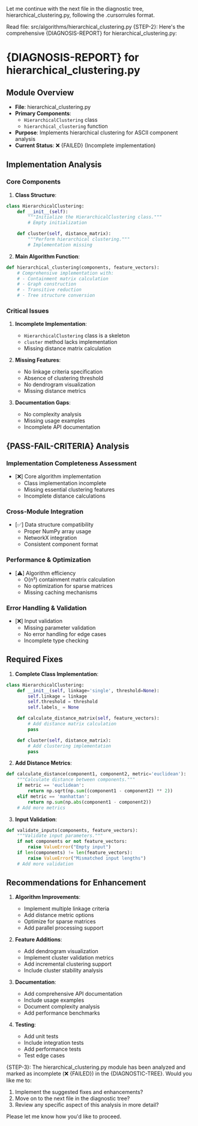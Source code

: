 Let me continue with the next file in the diagnostic tree, hierarchical_clustering.py, following the .cursorrules format.

Read file: src/algorithms/hierarchical_clustering.py
{STEP-2}: Here's the comprehensive {DIAGNOSIS-REPORT} for hierarchical_clustering.py:

# {DIAGNOSIS-REPORT} for hierarchical_clustering.py

## Module Overview

- **File**: hierarchical_clustering.py
- **Primary Components**:
  - `HierarchicalClustering` class
  - `hierarchical_clustering` function
- **Purpose**: Implements hierarchical clustering for ASCII component analysis
- **Current Status**: ❌ {FAILED} (Incomplete implementation)

## Implementation Analysis

### Core Components

1. **Class Structure**:

```python
class HierarchicalClustering:
    def __init__(self):
        """Initialize the HierarchicalClustering class."""
        # Empty initialization

    def cluster(self, distance_matrix):
        """Perform hierarchical clustering."""
        # Implementation missing
```

2. **Main Algorithm Function**:

```python
def hierarchical_clustering(components, feature_vectors):
    # Comprehensive implementation with:
    # - Containment matrix calculation
    # - Graph construction
    # - Transitive reduction
    # - Tree structure conversion
```

### Critical Issues

1. **Incomplete Implementation**:

   - `HierarchicalClustering` class is a skeleton
   - `cluster` method lacks implementation
   - Missing distance matrix calculation

2. **Missing Features**:

   - No linkage criteria specification
   - Absence of clustering threshold
   - No dendrogram visualization
   - Missing distance metrics

3. **Documentation Gaps**:
   - No complexity analysis
   - Missing usage examples
   - Incomplete API documentation

## {PASS-FAIL-CRITERIA} Analysis

### Implementation Completeness Assessment

- [❌] Core algorithm implementation
  - Class implementation incomplete
  - Missing essential clustering features
  - Incomplete distance calculations

### Cross-Module Integration

- [✅] Data structure compatibility
  - Proper NumPy array usage
  - NetworkX integration
  - Consistent component format

### Performance & Optimization

- [⚠️] Algorithm efficiency
  - O(n²) containment matrix calculation
  - No optimization for sparse matrices
  - Missing caching mechanisms

### Error Handling & Validation

- [❌] Input validation
  - Missing parameter validation
  - No error handling for edge cases
  - Incomplete type checking

## Required Fixes

1. **Complete Class Implementation**:

```python
class HierarchicalClustering:
    def __init__(self, linkage='single', threshold=None):
        self.linkage = linkage
        self.threshold = threshold
        self.labels_ = None

    def calculate_distance_matrix(self, feature_vectors):
        # Add distance matrix calculation
        pass

    def cluster(self, distance_matrix):
        # Add clustering implementation
        pass
```

2. **Add Distance Metrics**:

```python
def calculate_distance(component1, component2, metric='euclidean'):
    """Calculate distance between components."""
    if metric == 'euclidean':
        return np.sqrt(np.sum((component1 - component2) ** 2))
    elif metric == 'manhattan':
        return np.sum(np.abs(component1 - component2))
    # Add more metrics
```

3. **Input Validation**:

```python
def validate_inputs(components, feature_vectors):
    """Validate input parameters."""
    if not components or not feature_vectors:
        raise ValueError("Empty input")
    if len(components) != len(feature_vectors):
        raise ValueError("Mismatched input lengths")
    # Add more validation
```

## Recommendations for Enhancement

1. **Algorithm Improvements**:

   - Implement multiple linkage criteria
   - Add distance metric options
   - Optimize for sparse matrices
   - Add parallel processing support

2. **Feature Additions**:

   - Add dendrogram visualization
   - Implement cluster validation metrics
   - Add incremental clustering support
   - Include cluster stability analysis

3. **Documentation**:

   - Add comprehensive API documentation
   - Include usage examples
   - Document complexity analysis
   - Add performance benchmarks

4. **Testing**:
   - Add unit tests
   - Include integration tests
   - Add performance tests
   - Test edge cases

{STEP-3}: The hierarchical_clustering.py module has been analyzed and marked as incomplete (❌ {FAILED}) in the {DIAGNOSTIC-TREE}. Would you like me to:

1. Implement the suggested fixes and enhancements?
2. Move on to the next file in the diagnostic tree?
3. Review any specific aspect of this analysis in more detail?

Please let me know how you'd like to proceed.
